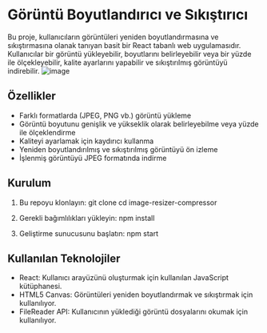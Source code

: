 # Görüntü Boyutlandırıcı ve Sıkıştırıcı

Bu proje, kullanıcıların görüntüleri yeniden boyutlandırmasına ve sıkıştırmasına olanak tanıyan basit bir React tabanlı web uygulamasıdır. Kullanıcılar bir görüntü yükleyebilir, boyutlarını belirleyebilir veya bir yüzde ile ölçekleyebilir, kalite ayarlarını yapabilir ve sıkıştırılmış görüntüyü indirebilir.
![image](https://github.com/user-attachments/assets/d56ed48b-a759-435b-a546-354bdc9dda0c)



## Özellikler

- Farklı formatlarda (JPEG, PNG vb.) görüntü yükleme
- Görüntü boyutunu genişlik ve yükseklik olarak belirleyebilme veya yüzde ile ölçeklendirme
- Kaliteyi ayarlamak için kaydırıcı kullanma
- Yeniden boyutlandırılmış ve sıkıştırılmış görüntüyü ön izleme
- İşlenmiş görüntüyü JPEG formatında indirme


## Kurulum

1. Bu repoyu klonlayın:
   git clone <repo url>
   cd image-resizer-compressor
   
2. Gerekli bağımlılıkları yükleyin:
    npm install
   
4. Geliştirme sunucusunu başlatın:
    npm start

 ## Kullanılan Teknolojiler
- React: Kullanıcı arayüzünü oluşturmak için kullanılan JavaScript kütüphanesi.
- HTML5 Canvas: Görüntüleri yeniden boyutlandırmak ve sıkıştırmak için kullanılıyor.
- FileReader API: Kullanıcının yüklediği görüntü dosyalarını okumak için kullanılıyor.
